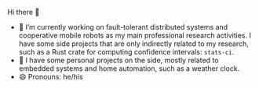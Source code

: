Hi there 👋

- 🔭 I’m currently working on fault-tolerant distributed systems and cooperative mobile robots as my main professional research activities. I have some side projects that are only indirectly related to my research, such as a Rust crate for computing confidence intervals: `stats-ci`.
- 🔭 I have some personal projects on the side, mostly related to embedded systems and home automation, such as a weather clock.
- 😄 Pronouns: he/his

<!--
**xdefago/xdefago** is a ✨ _special_ ✨ repository because its `README.md` (this file) appears on your GitHub profile.

Here are some ideas to get you started:

- 🔭 I’m currently working on ...
- 🌱 I’m currently learning ...
- 👯 I’m looking to collaborate on ...
- 🤔 I’m looking for help with ...
- 💬 Ask me about ...
- 📫 How to reach me: ...
- 😄 Pronouns: ...
- ⚡ Fun fact: ...
-->
